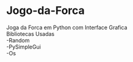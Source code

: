 # Jogo-da-Forca
<p>Joga da Forca em Python com Interface Grafica<br>Bibliotecas Usadas<br>
    -Random<br>
    -PySimpleGui<br>
    -Os</p>
